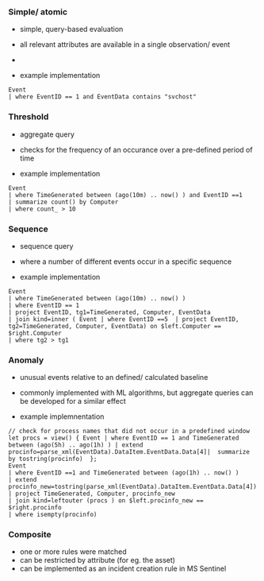 
### Simple/ atomic

 - simple, query-based evaluation  
 - all relevant attributes are available in a single observation/ event
 - 

 - example implementation
~~~kql
Event 
| where EventID == 1 and EventData contains "svchost"
~~~


### Threshold 

- aggregate query
- checks for the frequency of an occurance over a pre-defined period of time 


- example implementation
~~~kql
Event
| where TimeGenerated between (ago(10m) .. now() ) and EventID ==1
| summarize count() by Computer
| where count_ > 10
~~~

### Sequence 

- sequence query 
- where a number of different events occur in a specific sequence

- example implementation 
~~~kql
Event
| where TimeGenerated between (ago(10m) .. now() )
| where EventID == 1 
| project EventID, tg1=TimeGenerated, Computer, EventData
| join kind=inner ( Event | where EventID ==5  | project EventID, tg2=TimeGenerated, Computer, EventData) on $left.Computer == $right.Computer
| where tg2 > tg1
~~~


### Anomaly 

 - unusual events relative to an defined/ calculated baseline 
 - commonly implemented with ML algorithms, but aggregate queries can be developed for a similar effect


 - example implemnentation
~~~kql
// check for process names that did not occur in a predefined window
let procs = view() { Event | where EventID == 1 and TimeGenerated between (ago(5h) .. ago(1h) ) | extend procinfo=parse_xml(EventData).DataItem.EventData.Data[4]|  summarize by tostring(procinfo)  };
Event
| where EventID ==1 and TimeGenerated between (ago(1h) .. now() )
| extend procinfo_new=tostring(parse_xml(EventData).DataItem.EventData.Data[4])
| project TimeGenerated, Computer, procinfo_new
| join kind=leftouter (procs ) on $left.procinfo_new == $right.procinfo
| where isempty(procinfo)
~~~





### Composite 
 - one or more rules were matched
 - can be restricted by attribute (for eg. the asset)
 - can be implemented as an incident creation rule in MS Sentinel

